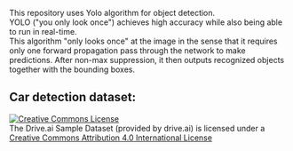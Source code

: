 This repository uses Yolo algorithm for object detection.
<br>
YOLO ("you only look once") achieves high accuracy while also being able to run in real-time. <br>
This algorithm "only looks once" at the image in the sense that it requires only one forward propagation pass through the network to make predictions. 
After non-max suppression, it then outputs recognized objects together with the bounding boxes.<br>

## Car detection dataset:
<a rel="license" href="http://creativecommons.org/licenses/by/4.0/"><img alt="Creative Commons License" style="border-width:0" src="https://i.creativecommons.org/l/by/4.0/88x31.png" /></a><br /><span xmlns:dct="http://purl.org/dc/terms/" property="dct:title">The Drive.ai Sample Dataset</span> (provided by drive.ai) is licensed under a <a rel="license" href="http://creativecommons.org/licenses/by/4.0/">Creative Commons Attribution 4.0 International License</a> 
